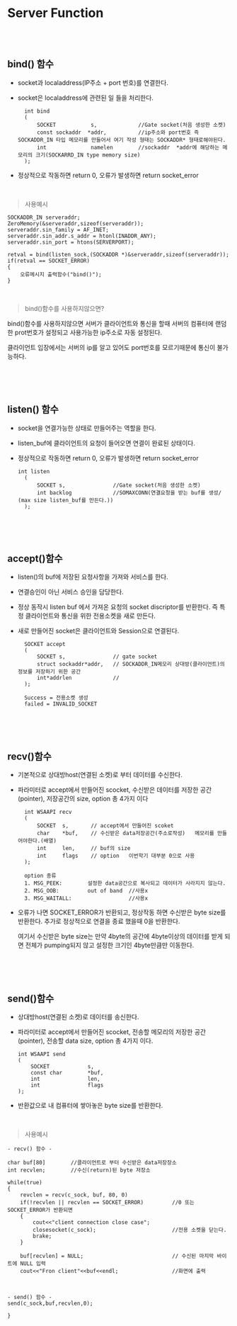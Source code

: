 # Server Function

</br></br>

## bind() 함수

- socket과  localaddress(IP주소 + port 번호)를 연결한다.
- socket은 localaddress에 관련된 일 들을 처리한다.

        int bind
        (
            SOCKET           s,             //Gate socket(처음 생성한 소켓)
            const sockaddr  *addr,          //ip주소와 port번호 즉 SOCKADDR_IN 타입 메모리를 만들어서 여기 작성 형태는 SOCKADDR* 형태로해야된다.
            int              namelen        //sockaddr  *addr에 해당하는 메모리의 크기(SOCKARRD_IN type memory size)
        );
- 정상적으로 작동하면 return 0, 오류가 발생하면 return socket_error 

</br>

>사용예시
            
    SOCKADDR_IN serveraddr;
    ZeroMemory(&serveraddr,sizeof(serveraddr));
    serveraddr.sin_family = AF_INET;
    serveraddr.sin_addr.s_addr = htonl(INADDR_ANY);
    serveraddr.sin_port = htons(SERVERPORT);

    retval = bind(listen_sock,(SOCKADDR *)&serveraddr,sizeof(serveraddr));
    if(retval == SOCKET_ERROR)
    {
        오류메시지 출력함수("bind()");
    }
    
</br>

> bind()함수를 사용하지않으면?

bind()함수를 사용하지않으면 서버가 클라이언트와 통신을 할때 서버의 컴퓨터에 랜덤한 prot번호가 설정되고 사용가능한 ip주소로 자동 설정된다.

클라이언트 입장에서는 서버의 ip를 알고 있어도 port번호를 모르기때문에 통신이 불가능하다.

</br></br></br>

## listen() 함수

- socket을 연결가능한 상태로 만들어주는 역할을 한다.
- listen_buf에 클라이언트의 요청이 들어오면 연결이 완료된 상태이다.
- 정상적으로 작동하면 return 0, 오류가 발생하면 return socket_error 

      int listen
        (
            SOCKET s,               //Gate socket(처음 생성한 소켓)
            int backlog             //SOMAXCONN(연결요청을 받는 buf를 생성/ (max size listen_buf를 만든다.))
        );


</br></br></br>

## accept()함수

- listen()의 buf에 저장된 요청사항을 가져와 서비스를 한다.
- 연결승인이 아닌 서비스 승인을 담당한다.
- 정상 동작시 listen buf 에서 가져온 요청의 socket discriptor를 반환한다. 즉 특정 클라이언트와 통신을 위한 전용소켓을 새로 만든다.
- 새로 만들어진 socket은 클라이언트와 Session으로 연결된다.
  
        SOCKET accept
        (
            SOCKET s,               // gate socket
            struct sockaddr*addr,   // SOCKADDR_IN메모리 상대방(클라이언트)의 정보를 저장하기 위한 공간
            int*addrlen             //
        );

        Success = 전용소켓 생성
        failed = INVALID_SOCKET

</br></br></br>

## recv()함수
- 기본적으로 상대방host(연결된 소켓)로 부터 데이터를 수신한다.
- 파라미터로 accept에서 만들어진 scocket, 수신받은 데이터를 저장한 공간(pointer), 저장공간의 size,  option 총 4가지 이다

        int WSAAPI recv
        (
            SOCKET  s,       // accept에서 만들어진 scoket
            char    *buf,    // 수신받은 data저장공간(주소로작성)   메모리를 만들어야한다.(배열)
            int     len,     // buf의 size
            int     flags    // option   이번학기 대부분 0으로 사용
        );

        option 종류
        1. MSG_PEEK:        설정한 data공간으로 복사되고 데이터가 사라지지 않는다.
        2. MSG_OOB:         out of band  //사용x
        3. MSG_WAITALL:                  //사용x

- 오류가 나면 SOCKET_ERROR가 반환되고, 정상작동 하면 수신받은 byte size를 반환한다. 추가로 정상적으로 연결을 종료 했을때 0을 반환한다.
  
  여기서 수신받은 byte size는 만약 4byte의 공간에 4byte이상의 데이터를 받게 되면 전체가 pumping되지 않고
  설정한 크기인 4byte만큼만 이동한다.


  </br></br></br>

## send()함수
- 상대방host(연결된 소켓)로 데이터를 송신한다.
- 파라미터로 accept에서 만들어진 scocket, 전송할 메모리의 저장한 공간(pointer), 전송할 data size,  option 총 4가지 이다.

      int WSAAPI send
      (
          SOCKET            s,
          const char        *buf,
          int               len,
          int               flags
      );

- 반환값으로 내 컴퓨터에 쌓아놓은 byte size를 반환한다.

</br>


>사용예시

    - recv() 함수 -

    char buf[80]        //클라이언트로 부터 수신받은 data저장장소
    int recvlen;        //수신(return)된 byte 저장소

    while(true)
    {
        revclen = recv(c_sock, buf, 80, 0)
        if(!recvlen || recvlen == SOCKET_ERROR)         //0 또는 SOCKET_ERROR가 반환되면
        {
            cout<<"client connection close case";
            closesocket(c_sock);                        //전용 소켓을 닫는다.
            brake;
        }

        buf[recvlen] = NULL;                            // 수신된 마지막 바이트에 NULL 입력
        cout<<"Fron client"<<buf<<endl;                 //화면에 출력



    - send() 함수 -
    send(c_sock,buf,recvlen,0);

    } 
